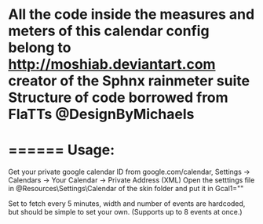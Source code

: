 All the code inside the measures and meters of this calendar config belong to http://moshiab.deviantart.com
creator of the Sphnx rainmeter suite
Structure of code borrowed from FlaTTs @DesignByMichaels
=======================================================

======
Usage:
======
Get your private google calendar ID from google.com/calendar, Settings -> Calendars -> Your Calendar -> Private Address (XML)
Open the setttings file in @Resources\Settings\Calendar of the skin folder and put it in Gcal1=""

Set to fetch every 5 minutes, width and number of events are hardcoded, but should be simple to set your own. (Supports up to 8 events at once.)